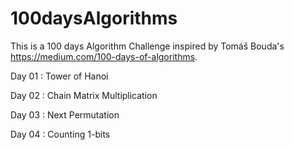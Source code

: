 # 100daysAlgorithms
This is a 100 days Algorithm Challenge inspired by Tomáš Bouda's https://medium.com/100-days-of-algorithms.

Day 01 : Tower of Hanoi

Day 02 : Chain Matrix Multiplication

Day 03 : Next Permutation

Day 04 : Counting 1-bits